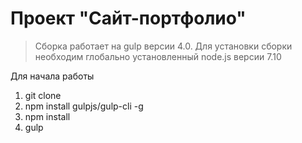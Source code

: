 # Проект "Сайт-портфолио"

> Сборка работает на gulp версии 4.0.
Для установки сборки необходим глобально установленный node.js версии 7.10

Для начала работы
 1. git clone 
 2. npm install gulpjs/gulp-cli -g
 3. npm install
 4. gulp
 